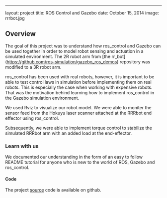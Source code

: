 ---
layout: project
title: ROS Control and Gazebo
date: October 15, 2014
image: rrrbot.jpg

## Overview
The goal of this project was to understand how ros_control and Gazebo can be used together in order to model robot sensing and actuation in a simulated environment. The 2R robot arm from [the rr_bot] (https://github.com/ros-simulation/gazebo_ros_demos) repository was modified to a 3R robot arm. 

ros_control has been used with real robots, however, it is important to be able to test control laws in simulation before implementing them on real robots. This is especially the case when working with expensive robots. That was the motivation behind learning how to implement ros_control in the Gazebo simulation environment. 

We used Rviz to visualize our robot model. We were able to moniter the sensor feed from the Hokuyu laser scanner attached at the RRRbot end effector using ros_control. 

Subsequently, we were able to implement torque control to stabilize the simulated RRRbot arm with an added load at the end-effector.

### Learn with us
We documented our understanding in the form of an easy to follow README tutorial for anyone who is new to the world of ROS, Gazebo and ros_control.

#### Code
The project [source](https://github.com/JoshMarino/gazebo_and_ros_control/tree/ca24b8c1f7f1fd799ac3c9211240e5f0b76e1357) code is available on github. 
